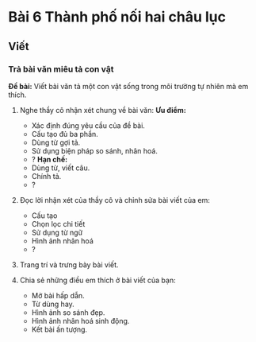# Bài 6 Thành phố nối hai châu lục

## Viết

### Trả bài văn miêu tả con vật

**Đề bài:** Viết bài văn tả một con vật sống trong môi trường tự nhiên mà em thích.

1.  Nghe thầy cô nhận xét chung về bài văn:
    **Ưu điểm:**
    *   Xác định đúng yêu cầu của đề bài.
    *   Cấu tạo đủ ba phần.
    *   Dùng từ gợi tả.
    *   Sử dụng biện pháp so sánh, nhân hoá.
    *   ?
    **Hạn chế:**
    *   Dùng từ, viết câu.
    *   Chính tả.
    *   ?

2.  Đọc lời nhận xét của thầy cô và chỉnh sửa bài viết của em:
    *   Cấu tạo
    *   Chọn lọc chi tiết
    *   Sử dụng từ ngữ
    *   Hình ảnh nhân hoá
    *   ?

3.  Trang trí và trưng bày bài viết.
4.  Chia sẻ những điều em thích ở bài viết của bạn:
    *   Mở bài hấp dẫn.
    *   Từ dùng hay.
    *   Hình ảnh so sánh đẹp.
    *   Hình ảnh nhân hoá sinh động.
    *   Kết bài ấn tượng.
